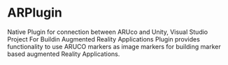 # ARPlugin
Native Plugin for connection between ARUco and Unity, Visual Studio Project For Buildin Augmented Reality Applications
Plugin provides functionality to use ARUCO markers as image markers for building marker based augmented Reality Applications.  
